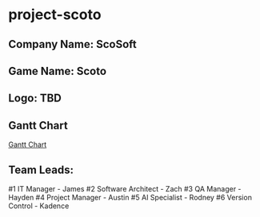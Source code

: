# project-scoto

## Company Name: ScoSoft
## Game Name: Scoto

## Logo: TBD

## Gantt Chart
[Gantt Chart](https://drive.google.com/drive/folders/1nwNhnjqR3Bz005b1cVQ_VZfjXXNCWSZI)

## Team Leads:
#1 IT Manager - James
#2 Software Architect - Zach
#3 QA Manager - Hayden
#4 Project Manager - Austin
#5 AI Specialist - Rodney
#6 Version Control - Kadence

